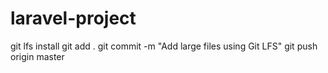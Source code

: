 # laravel-project
git lfs install
git add .
git commit -m "Add large files using Git LFS"
git push origin master
